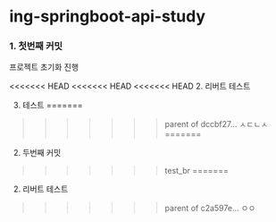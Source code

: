 # ing-springboot-api-study

### 1. 첫번째 커밋

프로젝트 초기화 진행

<<<<<<< HEAD
<<<<<<< HEAD
<<<<<<< HEAD
2. 리버트 테스트

3. 테스트
=======
>>>>>>> parent of dccbf27... ㅅㄷㄴㅅ
=======
2. 두번째 커밋
>>>>>>> test_br
=======
2. 리버트 테스트
>>>>>>> parent of c2a597e... ㅇㅇ
